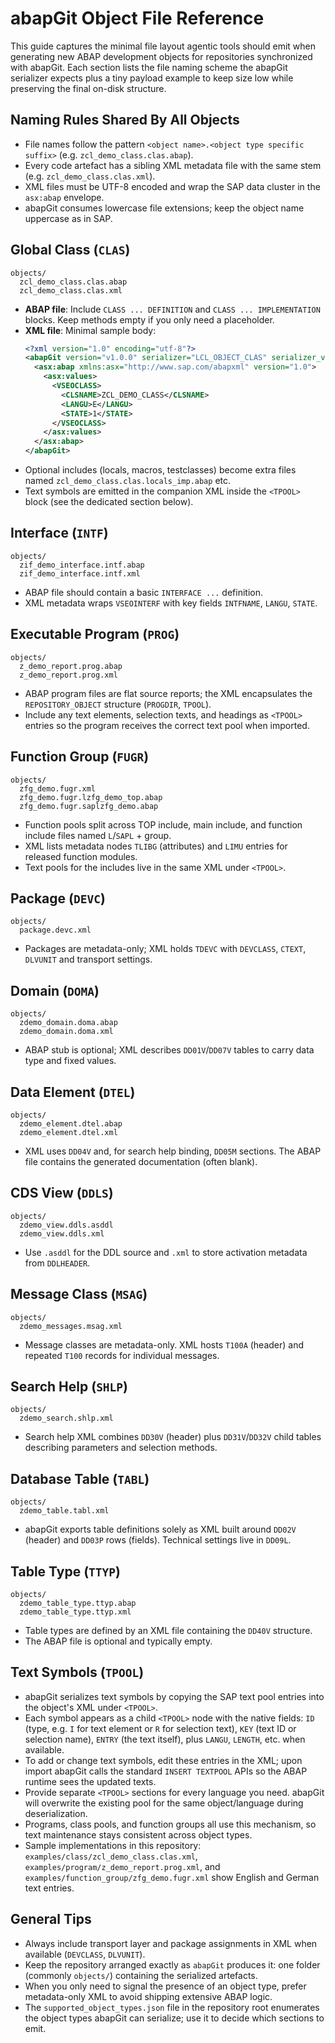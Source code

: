 # abapGit Object File Reference

This guide captures the minimal file layout agentic tools should emit when generating new ABAP development objects for repositories synchronized with abapGit. Each section lists the file naming scheme the abapGit serializer expects plus a tiny payload example to keep size low while preserving the final on-disk structure.

## Naming Rules Shared By All Objects
- File names follow the pattern `<object name>.<object type specific suffix>` (e.g. `zcl_demo_class.clas.abap`).
- Every code artefact has a sibling XML metadata file with the same stem (e.g. `zcl_demo_class.clas.xml`).
- XML files must be UTF-8 encoded and wrap the SAP data cluster in the `asx:abap` envelope.
- abapGit consumes lowercase file extensions; keep the object name uppercase as in SAP.

## Global Class (`CLAS`)
```
objects/
  zcl_demo_class.clas.abap
  zcl_demo_class.clas.xml
```
- **ABAP file**: Include `CLASS ... DEFINITION` and `CLASS ... IMPLEMENTATION` blocks. Keep methods empty if you only need a placeholder.
- **XML file**: Minimal sample body:
  ```xml
  <?xml version="1.0" encoding="utf-8"?>
  <abapGit version="v1.0.0" serializer="LCL_OBJECT_CLAS" serializer_version="v1.0.0">
    <asx:abap xmlns:asx="http://www.sap.com/abapxml" version="1.0">
      <asx:values>
        <VSEOCLASS>
          <CLSNAME>ZCL_DEMO_CLASS</CLSNAME>
          <LANGU>E</LANGU>
          <STATE>1</STATE>
        </VSEOCLASS>
      </asx:values>
    </asx:abap>
  </abapGit>
  ```
- Optional includes (locals, macros, testclasses) become extra files named `zcl_demo_class.clas.locals_imp.abap` etc.
- Text symbols are emitted in the companion XML inside the `<TPOOL>` block (see the dedicated section below).

## Interface (`INTF`)
```
objects/
  zif_demo_interface.intf.abap
  zif_demo_interface.intf.xml
```
- ABAP file should contain a basic `INTERFACE ...` definition.
- XML metadata wraps `VSEOINTERF` with key fields `INTFNAME`, `LANGU`, `STATE`.

## Executable Program (`PROG`)
```
objects/
  z_demo_report.prog.abap
  z_demo_report.prog.xml
```
- ABAP program files are flat source reports; the XML encapsulates the `REPOSITORY_OBJECT` structure (`PROGDIR`, `TPOOL`).
- Include any text elements, selection texts, and headings as `<TPOOL>` entries so the program receives the correct text pool when imported.

## Function Group (`FUGR`)
```
objects/
  zfg_demo.fugr.xml
  zfg_demo.fugr.lzfg_demo_top.abap
  zfg_demo.fugr.saplzfg_demo.abap
```
- Function pools split across TOP include, main include, and function include files named `L`/`SAPL` + group.
- XML lists metadata nodes `TLIBG` (attributes) and `LIMU` entries for released function modules.
- Text pools for the includes live in the same XML under `<TPOOL>`.

## Package (`DEVC`)
```
objects/
  package.devc.xml
```
- Packages are metadata-only; XML holds `TDEVC` with `DEVCLASS`, `CTEXT`, `DLVUNIT` and transport settings.

## Domain (`DOMA`)
```
objects/
  zdemo_domain.doma.abap
  zdemo_domain.doma.xml
```
- ABAP stub is optional; XML describes `DD01V`/`DD07V` tables to carry data type and fixed values.

## Data Element (`DTEL`)
```
objects/
  zdemo_element.dtel.abap
  zdemo_element.dtel.xml
```
- XML uses `DD04V` and, for search help binding, `DD05M` sections. The ABAP file contains the generated documentation (often blank).

## CDS View (`DDLS`)
```
objects/
  zdemo_view.ddls.asddl
  zdemo_view.ddls.xml
```
- Use `.asddl` for the DDL source and `.xml` to store activation metadata from `DDLHEADER`.

## Message Class (`MSAG`)
```
objects/
  zdemo_messages.msag.xml
```
- Message classes are metadata-only. XML hosts `T100A` (header) and repeated `T100` records for individual messages.

## Search Help (`SHLP`)
```
objects/
  zdemo_search.shlp.xml
```
- Search help XML combines `DD30V` (header) plus `DD31V`/`DD32V` child tables describing parameters and selection methods.

## Database Table (`TABL`)
```
objects/
  zdemo_table.tabl.xml
```
- abapGit exports table definitions solely as XML built around `DD02V` (header) and `DD03P` rows (fields). Technical settings live in `DD09L`.

## Table Type (`TTYP`)
```
objects/
  zdemo_table_type.ttyp.abap
  zdemo_table_type.ttyp.xml
```
- Table types are defined by an XML file containing the `DD40V` structure.
- The ABAP file is optional and typically empty.

## Text Symbols (`TPOOL`)
- abapGit serializes text symbols by copying the SAP text pool entries into the object's XML under `<TPOOL>`.
- Each symbol appears as a child `<TPOOL>` node with the native fields: `ID` (type, e.g. `I` for text element or `R` for selection text), `KEY` (text ID or selection name), `ENTRY` (the text itself), plus `LANGU`, `LENGTH`, etc. when available.
- To add or change text symbols, edit these entries in the XML; upon import abapGit calls the standard `INSERT TEXTPOOL` APIs so the ABAP runtime sees the updated texts.
- Provide separate `<TPOOL>` sections for every language you need. abapGit will overwrite the existing pool for the same object/language during deserialization.
- Programs, class pools, and function groups all use this mechanism, so text maintenance stays consistent across object types.
- Sample implementations in this repository: `examples/class/zcl_demo_class.clas.xml`, `examples/program/z_demo_report.prog.xml`, and `examples/function_group/zfg_demo.fugr.xml` show English and German text entries.

## General Tips
- Always include transport layer and package assignments in XML when available (`DEVCLASS`, `DLVUNIT`).
- Keep the repository arranged exactly as `abapGit` produces it: one folder (commonly `objects/`) containing the serialized artefacts.
- When you only need to signal the presence of an object type, prefer metadata-only XML to avoid shipping extensive ABAP logic.
- The `supported_object_types.json` file in the repository root enumerates the object types abapGit can serialize; use it to decide which sections to emit.
